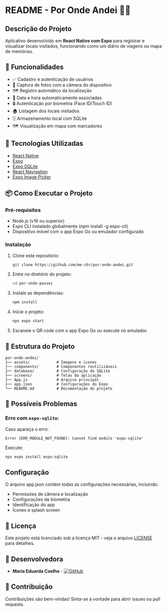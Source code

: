 # README - Por Onde Andei 📍📱

## Descrição do Projeto
Aplicativo desenvolvido em **React Native com Expo** para registrar e visualizar locais visitados, funcionando como um diário de viagens ou mapa de memórias.

## 📌 Funcionalidades

- ✅ Cadastro e autenticação de usuários
- 📸 Captura de fotos com a câmera do dispositivo
- 🗺️ Registro automático da localização
- 📅 Data e hora automaticamente associadas
- 🔒 Autenticação por biometria (Face ID/Touch ID)
- 🏠 Listagem dos locais visitados
- 🗄️ Armazenamento local com SQLite
- 🗺️ Visualização em mapa com marcadores

## 🚀 Tecnologias Utilizadas


- [React Native](https://reactnative.dev/)
- [Expo](https://expo.dev/)
- [Expo SQLite](https://docs.expo.dev/versions/latest/sdk/sqlite/)
- [React Navigation](https://reactnavigation.org/)
- [Expo Image Picker](https://docs.expo.dev/versions/latest/sdk/imagepicker/)

## 📦 Como Executar o Projeto

### Pré-requisitos
- Node.js (v16 ou superior)
- Expo CLI instalado globalmente (npm install -g expo-cli)
- Dispositivo móvel com o app Expo Go ou emulador configurado

### Instalação
1. Clone este repositório:
   ```sh
   git clone https://github.com/me-cbr/por-onde-andei.git
   ```
2. Entre no diretório do projeto:
   ```sh
   cd por-onde-passei
   ```
3. Instale as dependências:
   ```sh
   npm install
   ```
4. Inicie o projeto:
   ```sh
   npx expo start
   ```
5. Escaneie o QR code com o app Expo Go ou execute no emulador.


## 📂 Estrutura do Projeto

```
por-onde-andei/
├── assets/            # Imagens e ícones
├── components/        # Componentes reutilizáveis
├── database/          # Configuração do SQLite
├── screens/           # Telas da aplicação
├── App.js             # Arquivo principal
├── app.json           # Configurações do Expo
└── README.md          # Documentação do projeto
```

## 🐞 Possíveis Problemas

### Erro com `expo-sqlite`:

Caso apareça o erro:

```
Error [ERR_MODULE_NOT_FOUND]: Cannot find module 'expo-sqlite'
```

Execute:

```bash
npx expo install expo-sqlite
```

## Configuração
O arquivo app.json contém todas as configurações necessárias, incluindo:
- Permissões de câmera e localização
- Configurações de biometria
- Identificação do app
- Ícones e splash screen


## 📄 Licença
Este projeto está licenciado sob a licença MIT - veja o arquivo [LICENSE](LICENSE) para detalhes.

## 👥 Desenvolvedora
- **Maria Eduarda Coelho**  - [![GitHub](https://img.shields.io/badge/GitHub-%23121011.svg?style=for-the-badge&logo=github&logoColor=white)](https://github.com/me-cbr)


## 🤝 Contribuição
Contribuições são bem-vindas! Sinta-se à vontade para abrir issues ou pull requests.
